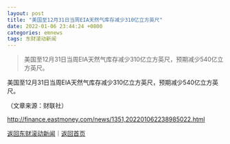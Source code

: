 ```yaml
---
layout: post
title: "美国至12月31日当周EIA天然气库存减少310亿立方英尺"
date: 2022-01-06 23:44:24 +0800
categories: emnews
tags: 东财滚动新闻
---
```

> 美国至12月31日当周EIA天然气库存减少310亿立方英尺，预期减少540亿立方英尺。

<p>美国至12月31日当周EIA天然气库存减少310亿立方英尺，预期减少540亿立方英尺。</p><p class="em_media">（文章来源：财联社）</p>

<http://finance.eastmoney.com/news/1351,202201062238985022.html>

[返回东财滚动新闻](//finews.withounder.com/emnews/)｜[返回首页](//finews.withounder.com/)